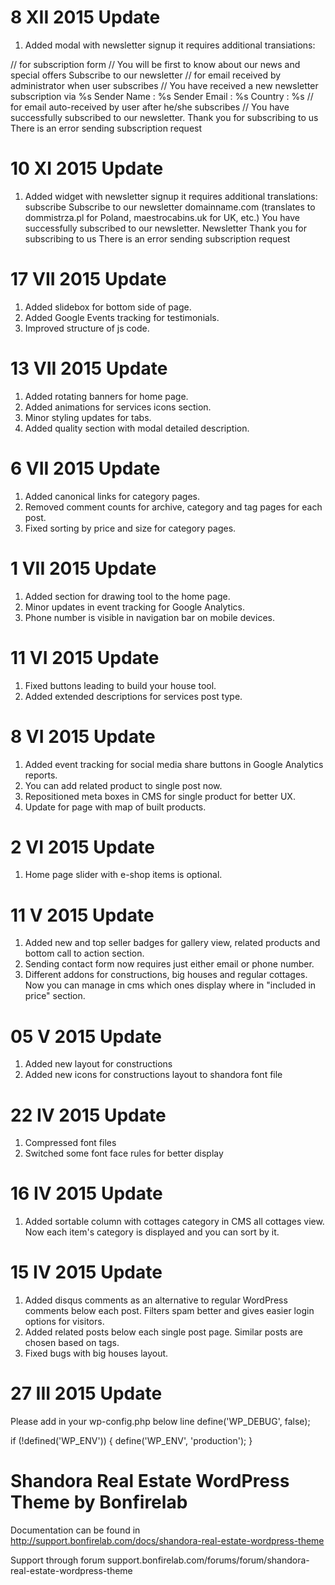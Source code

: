 # 8 XII 2015 Update

1. Added modal with newsletter signup
it requires additional transiations:

// for subscription form //
You will be first to know about our news and special offers
Subscribe to our newsletter
// for email received by administrator when user subscribes //
You have received a new newsletter subscription via %s
Sender Name : %s
Sender Email : %s
Country : %s
// for email auto-received by user after he/she subscribes //
You have successfully subscribed to our newsletter.
Thank you for subscribing to us
There is an error sending subscription request

# 10 XI 2015 Update

1. Added widget with newsletter signup
it requires additional translations:
subscribe
Subscribe to our newsletter
domainname.com (translates to dommistrza.pl for Poland, maestrocabins.uk for UK, etc.)
You have successfully subscribed to our newsletter.
Newsletter
Thank you for subscribing to us
There is an error sending subscription request


# 17 VII 2015 Update

1. Added slidebox for bottom side of page.
2. Added Google Events tracking for testimonials.
3. Improved structure of js code.

# 13 VII 2015 Update

1. Added rotating banners for home page.
2. Added animations for services icons section.
3. Minor styling updates for tabs.
4. Added quality section with modal detailed description.

# 6 VII 2015 Update

1. Added canonical links for category pages.
2. Removed comment counts for archive, category and tag pages for each post.
3. Fixed sorting by price and size for category pages.

# 1 VII 2015 Update

1. Added section for drawing tool to the home page.
2. Minor updates in event tracking for Google Analytics.
3. Phone number is visible in navigation bar on mobile devices.

# 11 VI 2015 Update

1. Fixed buttons leading to build your house tool.
2. Added extended descriptions for services post type.

# 8 VI 2015 Update

1. Added event tracking for social media share buttons in Google Analytics reports.
2. You can add related product to single post now.
3. Repositioned meta boxes in CMS for single product for better UX.
4. Update for page with map of built products.

# 2 VI 2015 Update

1. Home page slider with e-shop items is optional.

# 11 V 2015 Update

1. Added new and top seller badges for gallery view, related products and bottom call to action section.
2. Sending contact form now requires just either email or phone number.
3. Different addons for constructions, big houses and regular cottages. Now you can manage in cms which ones display where in "included in price" section.

# 05 V 2015 Update

1. Added new layout for constructions
2. Added new icons for constructions layout to shandora font file

# 22 IV 2015 Update

1. Compressed font files
2. Switched some font face rules for better display

# 16 IV 2015 Update

1. Added sortable column with cottages category in CMS all cottages view. Now each item's category is displayed and you can sort by it.

# 15 IV 2015 Update

1. Added disqus comments as an alternative to regular WordPress comments below each post. Filters spam better and gives easier login options for visitors.
2. Added related posts below each single post page. Similar posts are chosen based on tags.
3. Fixed bugs with big houses layout.

# 27 III 2015 Update

Please add in your wp-config.php below line define('WP_DEBUG', false);

if (!defined('WP_ENV')) {
	define('WP_ENV', 'production');
}

# Shandora Real Estate WordPress Theme by Bonfirelab

Documentation can be found in http://support.bonfirelab.com/docs/shandora-real-estate-wordpress-theme

Support through forum
support.bonfirelab.com/forums/forum/shandora-real-estate-wordpress-theme

